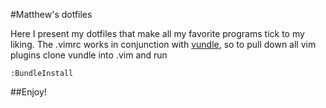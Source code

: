 #Matthew's dotfiles

Here I present my dotfiles that make all my favorite programs tick to my liking. The .vimrc works in conjunction with [vundle](https://github.com/gmarik/vundle), so to pull down all vim plugins clone vundle into .vim and run

```
:BundleInstall
```


##Enjoy!

